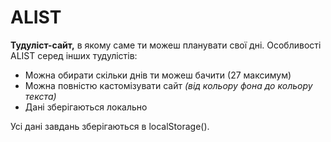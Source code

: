 # ALIST
**Тудуліст-сайт,** в якому саме ти можеш планувати свої дні.
Особливості ALIST серед інших тудулістів:
- Можна обирати скільки днів ти можеш бачити (27 максимум)
- Можна повністю кастомізувати сайт *(від кольору фона до кольору текста)*
- Дані зберігаються локально

Усі дані завдань зберігаються в localStorage().
